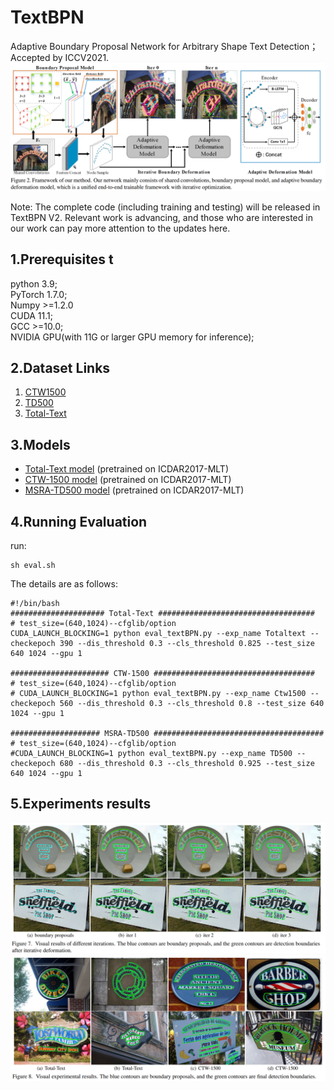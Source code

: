 # TextBPN
Adaptive Boundary Proposal Network for Arbitrary Shape Text Detection； Accepted by ICCV2021.  
![](https://github.com/GXYM/TextBPN/blob/main/vis/1.png)  

Note: The complete code (including training and testing) will be released in TextBPN V2. Relevant work is advancing, and those who are interested in our work
can pay more attention to the updates here.
## 1.Prerequisites  t
  python 3.9;  
  PyTorch 1.7.0;   
  Numpy >=1.2.0   
  CUDA 11.1;  
  GCC >=10.0;   
  NVIDIA GPU(with 11G or larger GPU memory for inference);  

## 2.Dataset Links  
1. [CTW1500](https://drive.google.com/file/d/1A2s3FonXq4dHhD64A2NCWc8NQWMH2NFR/view?usp=sharing)   
2. [TD500](https://drive.google.com/file/d/1ByluLnyd8-Ltjo9AC-1m7omZnI-FA1u0/view?usp=sharing)  
3. [Total-Text](https://drive.google.com/file/d/17_7T_-2Bu3KSSg2OkXeCxj97TBsjvueC/view?usp=sharing) 

## 3.Models
 *  [Total-Text model](https://drive.google.com/file/d/1DMDh3VAHDy0uVd5EgOWA_zstiScTXJvG/view?usp=sharing) (pretrained on ICDAR2017-MLT)
 *  [CTW-1500 model](https://drive.google.com/file/d/1PsIIT4vwdF_tmvw6siWLdf5LbUGfYY99/view?usp=sharing) (pretrained on ICDAR2017-MLT)
 *  [MSRA-TD500 model](https://drive.google.com/file/d/1o8oYWRjZNdSODU1oq18aBroPSCC8kt-G/view?usp=sharing) (pretrained on ICDAR2017-MLT)  

## 4.Running Evaluation
run:  
```
sh eval.sh
```
The details are as follows:  
```
#!/bin/bash
##################### Total-Text ###################################
# test_size=(640,1024)--cfglib/option
CUDA_LAUNCH_BLOCKING=1 python eval_textBPN.py --exp_name Totaltext --checkepoch 390 --dis_threshold 0.3 --cls_threshold 0.825 --test_size 640 1024 --gpu 1

###################### CTW-1500 ####################################
# test_size=(640,1024)--cfglib/option
# CUDA_LAUNCH_BLOCKING=1 python eval_textBPN.py --exp_name Ctw1500 --checkepoch 560 --dis_threshold 0.3 --cls_threshold 0.8 --test_size 640 1024 --gpu 1

#################### MSRA-TD500 ######################################
# test_size=(640,1024)--cfglib/option
#CUDA_LAUNCH_BLOCKING=1 python eval_textBPN.py --exp_name TD500 --checkepoch 680 --dis_threshold 0.3 --cls_threshold 0.925 --test_size 640 1024 --gpu 1

```  
## 5.Experiments results
![](https://github.com/GXYM/TextBPN/blob/main/vis/2.png)
![](https://github.com/GXYM/TextBPN/blob/main/vis/3.png)


